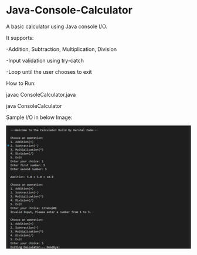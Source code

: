 # Java-Console-Calculator

A basic calculator using Java console I/O.



It supports:

-Addition, Subtraction, Multiplication, Division

-Input validation using try-catch

-Loop until the user chooses to exit



How to Run:

javac ConsoleCalculator.java

java ConsoleCalculator



Sample I/O in below Image:

![image alt](https://github.com/foreverxhb/Java-Console-Calculator/blob/b3173e44735a6b5bfea589e9b1ffe35d50e45a41/image.png)
